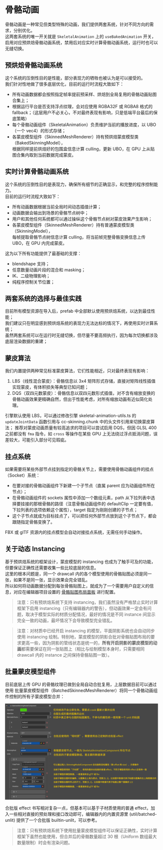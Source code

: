 
# 骨骼动画

骨骼动画是一种常见但类型特殊的动画，我们提供两套系统，针对不同方向的需求，分别优化。<br>
这两套系统的唯一开关就是 `SkeletalAnimation` 上的 `useBakedAnimation` 开关，<br>
启用对应预烘焙骨骼动画系统，禁用后对应实时计算骨骼动画系统，运行时也可以无缝切换。

## 预烘焙骨骼动画系统

这个系统的压倒性目的是性能，部分表现力的牺牲也被认为是可以接受的。<br>
我们针对性地做了很多底层优化，目前的运行时流程大致如下：
* 所有动画数据都会按照指定帧率提前预采样、烘焙到全局复用的骨骼动画贴图合集上；
* 根据运行平台是否支持浮点纹理，会对应使用 RGBA32F 或 RGBA8 格式的 fallback；（这层用户不必关心，不对最终表现有影响，只是低端平台最后的保底策略）
* 每个骨骼动画组件（SkeletalAnimation）负责维护当前的播放进度，以 UBO（一个 vec4）的形式存储；
* 各蒙皮模型组件（SkinnedMeshRenderer）持有预烘焙蒙皮模型类（BakedSkinningModel），<br>
  根据同样提前烘焙好的包围盒信息计算 culling，更新 UBO，在 GPU 上从贴图合集内取到当前数据完成蒙皮。

## 实时计算骨骼动画系统

这个系统的压倒性目的是表现力，确保所有细节的正确显示，和完整的程序控制能力。<br>
目前的运行时流程大致如下：
* 所有动画数据根据当前全局时间动态插值计算；
* 动画数据会输出到场景的骨骼节点树中；
* 用户和其他任何系统都可以通过操纵这个骨骼节点树对蒙皮效果产生影响；
* 各蒙皮模型组件（SkinnedMeshRenderer）持有普通蒙皮模型类（SkinningModel），<br>
  每帧提取骨骼节点树信息计算 culling，将当前帧完整骨骼变换信息上传 UBO，在 GPU 内完成蒙皮。

这为以下所有功能提供了最基础的支撑：
* blendshape 支持；
* 任意数量动画片段的混合和 masking；
* IK、二级物理影响；
* 纯程序控制关节位置；

## 两套系统的选择与最佳实践

目前所有模型资源在导入后，prefab 中全部默认使用预烘焙系统，以达到最佳性能；<br>
我们建议只在明显感到预烘焙系统的表现力无法达标的情况下，再使用实时计算系统；<br>
虽然两套系统可以在运行时无缝切换，但尽量不要高频执行，因为每次切换都涉及底层渲染数据的重建；<br>

## 蒙皮算法

我们内置提供两种常见标准蒙皮算法，它们性能相近，只对最终表现有影响：

1. LBS（线性混合蒙皮）：骨骼信息以 3x4 矩阵形式存储，直接对矩阵线性插值实现蒙皮，有体积损失等典型已知问题；
3. DQS（双四元数蒙皮）：骨骼信息以双四元数形式插值，对不含有缩放变换的骨骼动画效果更精确自然，但出于性能考虑，对所有缩放动画有近似简化处理。

引擎默认使用 LBS，可以通过修改引擎 skeletal-animation-utils.ts 的 `updateJointData` 函数引用与 cc-skinning.chunk 中的头文件引用来切换蒙皮算法；
推荐对蒙皮动画质量有较高追求的项目可以尝试启用 DQS，但因 GLSL 400 之前都没有 `fma` 指令，如 `cross` 等操作在某些 GPU 上无法绕过浮点抵消问题，误差较大，可能引入部分可见瑕疵。

## 挂点系统

如果需要将某些外部节点挂到指定的骨骼关节上，需要使用骨骼动画组件的挂点（Socket）系统：
* 在要对接的骨骼动画组件下新建一个子节点（直属 parent 应为动画组件所在节点）；
* 在骨骼动画组件的 sockets 属性中添加一个数组元素，path 从下拉列表中选择要挂接的那根骨骼的路径（注意骨骼动画组件的 defaultClip 一定要有值，下拉列表的选项依赖这个属性），target 指定为刚刚创建的子节点；
* 这个子节点就成为目标挂点了，可以把任何外部节点放到这个子节点下，都会跟随指定骨骼变换了。

FBX 或 glTF 资源内的挂点模型会自动对接挂点系统，无需任何手动操作。

## 关于动态 Instancing

基于预烘焙系统的框架设计，蒙皮模型的 instancing 也成为了触手可及的功能，但要保证正确性还需要收集一些比较底层的信息。<br>
这里的根本问题是，同一个 drawcall 内的各个模型使用的骨骼贴图必须是同一张，如果不是同一张，显示效果会完全错乱。<br>
所以如何将动画数据分配到每张骨骼贴图上，就成为了一个需要用户自定义的信息，对应在编辑器项目设置的 [骨骼贴图布局面板](../../editor/project/joints-texture-layout.md) 进行配置。<br>

> 注意：只有预烘焙系统下支持 instancing，我们虽然没有严格禁止实时计算框架下启用 instancing（只有编辑器内的警告），但动画效果一定会有问题，取决于模型实际的材质分配情况，最好的情况是不同 instance 间显示完全一致的动画，最坏情况下会导致模型完全错乱。

> 注意：对材质中已经开启 instancing 的模型，平面阴影系统也会自动同步使用 instancing 绘制。特别地，蒙皮模型的阴影合批对骨骼贴图布局的要求更高一些，因为阴影的管线状态是统一的，**所有开启阴影的蒙皮模型的动画**都需要保证在同一张贴图上（相比与绘制模型本身时，只需要相同 drawcall 内的 instance 之间保持骨骼贴图一致）。

## 批量蒙皮模型组件

目前底层上传 GPU 的骨骼纹理已做到全局自动合批复用，上层数据目前可以通过使用 批量蒙皮模型组件（BatchedSkinnedMeshRenderer）将同一个骨骼动画组件控制的所有子蒙皮模型合并：

![](batched-skinning-model-component.png)

合批版 effect 书写相对复杂一点，但基本可以基于子材质使用的普通 effect，加入一些相对直接的预处理和接口改动即可，编辑器内的内置资源里 (util/batched-unlit) 提供了一个合批版 builtin-unlit，可以参考。

> 注意：只有预烘焙系统下使用批量蒙皮模型组件可以保证正确性，实时计算框架下虽然也能使用，但合并后的骨骼数量超过 30 根（Uniform 数组最大数量限制）时会有渲染问题。
